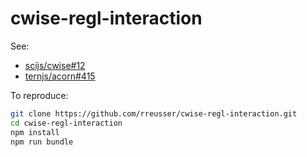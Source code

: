# cwise-regl-interaction

See: 

- [scijs/cwise#12](https://github.com/scijs/cwise/issues/12)
- [ternjs/acorn#415](https://github.com/ternjs/acorn/issues/415)

To reproduce:

```bash
git clone https://github.com/rreusser/cwise-regl-interaction.git
cd cwise-regl-interaction
npm install
npm run bundle
```
